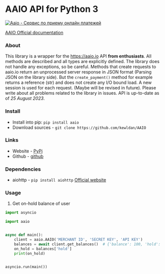 # AAIO API for Python 3

<a href="https://aaio.io/" target="_blank">
	<img src="https://aaio.io/assets/svg/banners/big/dark-2.svg" title="Aaio - Сервис по приему онлайн платежей">
</a>

[AAIO Official documentation](https://wiki.aaio.io/)

### About

This library is a wrapper for the https://aaio.io API **from enthusiasts**. All methods are described and all types are
explicitly defined. The library does not handle any exceptions, so be careful. Methods that create requests to aaio.io
return an unprocessed server response in JSON format (Parsing JSON on the library side). But the `create_payment()`
method for example
returns a reference (str) and does not create any I/O bound load. A new session is used for each request. (Maybe will be
revised in future). Please write about all problems related to the library in issues. API is up-to-date as of *25 August
2023*.

### Install

* Install into pip: `pip install aaio`
* Download sources - `git clone https://github.com/kewldan/AAIO`

### Links

* Website - [PyPi](https://pypi.org/project/aaio/)
* Github - [github](https://github.com/kewldan/AAIO)

### Dependencies

* aiohttp - `pip install aiohttp` [Official website](https://docs.aiohttp.org/en/stable/)

### Usage

1. Get on-hold balance of user

```python
import asyncio

import aaio


async def main():
    client = aaio.AAIO('MERCHANT ID', 'SECRET KEY', 'API KEY')
    balances = await client.get_balances()  # {'balance': 100, 'hold': }
    on_hold = balances['hold']
    print(on_hold)


asyncio.run(main())
```
